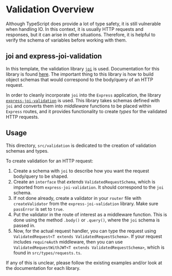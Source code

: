 # Validation Overview

Although TypeScript does provide a lot of type safety, it is still vulnerable when handling IO. In this context, it is usually HTTP requests and responses, but it can arise in other situations. Therefore, it is helpful to verify the schema of variables before working with them.

## joi and express-joi-validation

In this template, the validation library [`joi`](https://joi.dev) is used. Documentation for this library is found [here](https://joi.dev/api/). The important thing to this library is how to build object schemas that would correspond to the body/query of an HTTP request.

In order to cleanly incorporate `joi` into the `Express` application, the library [`express-joi-validation`](https://www.npmjs.com/package/express-joi-validation) is used. This library takes schemas defined with `joi` and converts them into *middleware* functions to be placed within `Express` routes, and it provides functionality to create *types* for the validated HTTP requests.

## Usage

This directory, `src/validation` is dedicated to the creation of validation schemas and types.

To create validation for an HTTP request:

1. Create a schema with `joi` to describe how you want the request body/query to be shaped.
2. Create an `interface` that *extends* `ValidatedRequestSchema`, which is imported from `express-joi-validation`. It should correspond to the `joi` schema.
3. If not done already, create a validator in your `router` file with `createValidator` from the `express-joi-validation` library. Make sure `passError` is set to `true`.
4. Put the validator in the route of interest as a middleware function. This is done using the method `.body()` or `.query()`, where the `joi` schema is passed in.
5. Now, for the actual request handler, you can type the request using `ValidatedRequest<T extends ValidatedRequestSchema>`. If your request includes `requireAuth` middleware, then you can use `ValidatedRequestWithJWT<T extends ValidatedRequestSchema>`, which is found in `src/types/requests.ts`.

If any of this is unclear, please follow the existing examples and/or look at the documentation for each library.